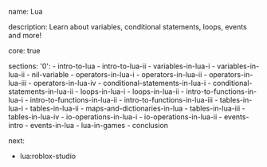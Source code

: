 name: Lua

description: Learn about variables, conditional statements, loops, events and more!

core: true

sections:
  '0':
    - intro-to-lua
    - intro-to-lua-ii
    - variables-in-lua-i
    - variables-in-lua-ii
    - nil-variable
    - operators-in-lua-i
    - operators-in-lua-ii
    - operators-in-lua-iii
    - operators-in-lua-iv
    - conditional-statements-in-lua-i
    - conditional-statements-in-lua-ii
    - loops-in-lua-i
    - loops-in-lua-ii
    - intro-to-functions-in-lua-i
    - intro-to-functions-in-lua-ii
    - intro-to-functions-in-lua-iii
    - tables-in-lua-i
    - tables-in-lua-ii
    - maps-and-dictionaries-in-lua
    - tables-in-lua-iii
    - tables-in-lua-iv
    - io-operations-in-lua-i
    - io-operations-in-lua-ii
    - events-intro
    - events-in-lua
    - lua-in-games
    - conclusion

next:
  - lua:roblox-studio